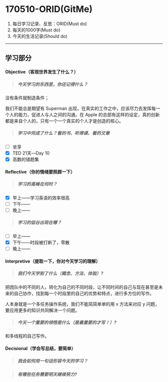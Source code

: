 # 170510-ORID(GitMe)

1. 每日学习记录、反思：ORID(Must do)
2. 每天的1000字(Must do)
3. 今天的生活记录(Should do)

------

## 学习部分

#### Objective（客观世界发生了什么？）

> ##### 今天学习的东西里，你还记得什么？

没有条件就制造条件；

我们不能总是期望有 Superman 出现，在真实的工作之中，应该尽力去发挥每一个人的能力，促进人与人之间的沟通。在 Apple 的总部有这样的设定，真的创新都是来自个人的，只有一个一个真实的个人才是创造的核心。

> ##### 学习中完成了什么？看的书、听得课、看的文章

- [ ] 坐享
- [x] TED 21天—Day 10
- [x] 高数的错题集

#### Reflective（你的情绪要照顾一下）

> ##### 学习的高峰在何时？

- [x] 早上——学习英语的效率很高
- [ ] 下午——
- [ ] 晚上——

> ##### 学习的低谷出现在哪？

- [ ] 早上——
- [x] 下午——时段被打断了，零散
- [ ] 晚上——

#### Interpretive（提取一下，你对今天学习的理解）

> ##### 我们今天学到了什么（概念、方法、体验）?

把团队中的不同的人，转化为自己的不同时段，让不同时间的自己与现在甚至是未来的自己协作，找到每一个时段里的自己的优势和特点，进行多方位的写作。

人本身就是一个多任务操作系统，我们不能简简单单的用 x 方法来对应 y 问题，要应用更多的知识共同解决一个问题。

> ##### 今天一个重要的领悟是什么（是最重要的才写！）?

 和多线程的自己写作。

#### Decisional（学会写总结，要简单）

> ##### 我会如何用一句话形容今天的学习？



> ##### 有哪些任务需要明天继续努力?

